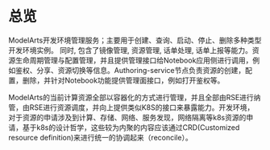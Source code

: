 # 总览
ModelArts开发环境管理服务；主要用于创建、查询、启动、停止、删除多种类型开发环境实例。 同时, 包含了镜像管理, 资源管理, 话单处理, 话单上报等能力。资源生命周期管理与配置管理，并且提供管理接口给Notebook应用侧进行调用，例如鉴权、分享、资源切换等信息。Authoring-service节点负责资源的创建，配置，删除，并针对Notebook功能提供管理面接口，例如打开鉴权等。

ModelArts的当前计算资源全部以容器化的方式进行管理，并且全部由RSE进行纳管，由RSE进行资源调度，并向上提供类似K8S的接口来暴露能力。开发环境， 对于资源的申请涉及到计算、存储、网络、服务发现，网络隔离等k8s资源的申请，基于k8s的设计哲学，这些较为内聚的内容应该通过CRD(Customized resource definition)来进行统一的协调起来（reconcile）。

